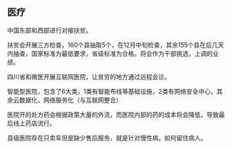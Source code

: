 ## 医疗

中国东部和西部进行对接扶贫。

扶贫会开展三方检查，160个县抽取5个，在12月中旬检查，其余155个县在后几天内抽查，国家标准为最低要求，省级标准为合格。将会作为干部挑选，上调的业绩。

四川省和微医开展互联网医院，让贫穷的地方通过远程会诊。

智能型医院，包含了6大类，1类有智能布线等基础设施，2类有网络安全中心，其余云数据化，网络服务化（与互联网整合）





医院开的处方药会根据政策大量的外流，而医院内部的药的成本将会降低，导致最后线上药店流行。

县级医院存在只卖车但是缺少售后服务，就是针对慢性病。如何留住病人。



